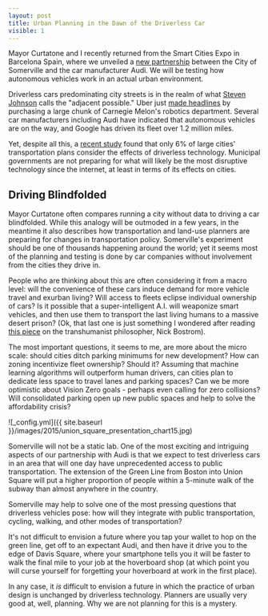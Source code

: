 ```yaml
---
layout: post
title: Urban Planning in the Dawn of the Driverless Car
visible: 1
---
```


Mayor Curtatone and I recently returned from the Smart Cities Expo in Barcelona Spain, where we unveiled a [new partnership](http://audi-urban-future-initiative.com/blog/somerville-test-laboratory-future-urban-mobility) between the City of Somerville and the car manufacturer Audi. We will be testing how autonomous vehicles work in an actual urban environment.

Driverless cars predominating city streets is in the realm of what [Steven Johnson](http://www.amazon.com/Where-Good-Ideas-Come-From/dp/1594485380) calls the "adjacent possible." Uber just [made headlines](http://www.nytimes.com/2015/09/13/magazine/uber-would-like-to-buy-your-robotics-department.html?_r=0) by purchasing a large chunk of Carnegie Melon's robotics department. Several car manufacturers including Audi have indicated that autonomous vehicles are on the way, and Google has driven its fleet over 1.2 million miles.      

Yet, despite all this, a [recent study](http://www.nlc.org/Documents/Find%20City%20Solutions/Research%20Innovation/City%20of%20the%20Future/City%20of%20the%20Future%20FINAL%20WEB.pdf) found that only 6% of large cities' transportation plans consider the effects of driverless technology. Municipal governments are not preparing for what will likely be the most disruptive technology since the internet, at least in terms of its effects on cities.

## Driving Blindfolded
Mayor Curtatone often compares running a city without data to driving a car blindfolded. While this analogy will be outmoded in a few years, in the meantime it also describes how transportation and land-use planners are preparing for changes in transportation policy. Somerville's experiment should be one of thousands happening around the world; yet it seems most of the planning and testing is done by car companies without involvement from the cities they drive in.

People who are thinking about this are often considering it from a macro level: will the convenience of these cars induce demand for more vehicle travel and exurban living? Will access to fleets eclipse individual ownership of cars? Is it possible that a super-intelligent A.I. will weaponize smart vehicles, and then use them to transport the last living humans to a massive desert prison? (Ok, that last one is just something I wondered after reading [this piece](http://www.newyorker.com/magazine/2015/11/23/doomsday-invention-artificial-intelligence-nick-bostrom) on the transhumanist philosopher, Nick Bostrom). 

The most important questions, it seems to me, are more about the micro scale: should cities ditch parking minimums for new development? How can zoning incentivize fleet ownership? Should it? Assuming that machine learning algorithms will outperform human drivers, can cities plan to dedicate less space to travel lanes and parking spaces? Can we be more optimistic about Vision Zero goals - perhaps even calling for zero collisions? Will consolidated parking open up new public spaces and help to solve the affordability crisis? 

![_config.yml]({{ site.baseurl }}/images/2015/union_square_presentation_chart15.jpg)

Somerville will not be a static lab. One of the most exciting and intriguing aspects of our partnership with Audi is that we expect to test driverless cars in an area that will one day have unprecedented access to public transportation. The extension of the Green Line from Boston into Union Square will put a higher proportion of people within a 5-minute walk of the subway than almost anywhere in the country.

Somerville may help to solve one of the most pressing questions that driverless vehicles pose: how will they integrate with public transportation, cycling, walking, and other modes of transportation? 

It's not difficult to envision a future where you tap your wallet to hop on the green line, get off to an expectant Audi, and then have it drive you to the edge of Davis Square, where your smartphone tells you it will be faster to walk the final mile to your job at the hoverboard shop (at which point you will curse yourself for forgetting your hoverboard at work in the first place).

In any case, it *is* difficult to envision a future in which the practice of urban design is unchanged by driverless technology. Planners are usually very good at, well, planning. Why we are not planning for this is a mystery.  

  